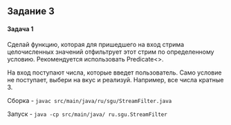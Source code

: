 ## Задание 3
#### Задача 1 
Сделай функцию, которая для пришедшего на вход стрима целочисленных значений отфильтрует этот стрим по определенному условию. Рекомендуется использовать Predicate<>.


На вход поступают числа, которые введет пользователь. Само условие не поступает, выбери на вкус и реализуй. Например, все числа кратные 3.

Сборка - `javac src/main/java/ru/sgu/StreamFilter.java`

Запуск - `java -cp src/main/java/ ru.sgu.StreamFilter`
